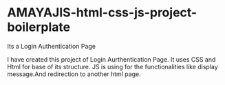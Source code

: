 # AMAYAJIS-html-css-js-project-boilerplate
Its a Login Authentication Page

I have created this project of Login Aurthentication Page.
It uses CSS and Html for base of its structure.
JS is using for the functionalities like display message.And redirection to another html page.
